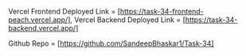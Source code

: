 Vercel Frontend Deployed Link = [https://task-34-frontend-peach.vercel.app/],
Vercel Backend Deployed Link = [https://task-34-backend.vercel.app/]

Github Repo = [https://github.com/SandeepBhaskar1/Task-34]